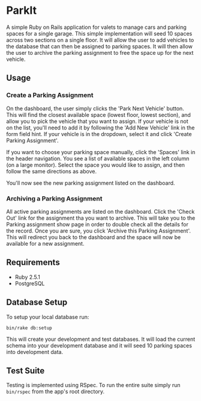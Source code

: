 # ParkIt

A simple Ruby on Rails application for valets to manage cars and parking spaces for a single garage. 
This simple implementation will seed 10 spaces across two sections on a single floor. It will allow 
the user to add vehicles to the database that can then be assigned to parking spaces. It will then allow 
the user to archive the parking assignment to free the space up for the next vehicle.

## Usage

### Create a Parking Assignment

On the dashboard, the user simply clicks the 'Park Next Vehicle' button. This will find the closest
available space (lowest floor, lowest section), and allow you to pick the vehicle that you want to assign.
If your vehicle is not on the list, you'll need to add it by following the 'Add New Vehicle' link in the
form field hint. If your vehicle is in the dropdown, select it and click 'Create Parking Assignment'.

If you want to choose your parking space manually, click the 'Spaces' link in the header navigation.
You see a list of available spaces in the left column (on a large monitor). Select the space you would
like to assign, and then follow the same directions as above.

You'll now see the new parking assignment listed on the dashboard.

### Archiving a Parking Assignment

All active parking assignments are listed on the dashboard. Click the 'Check Out' link for the assignment
tha you want to archive. This will take you to the Parking assignment show page in order to double check
all the details for the record. Once you are sure, you click 'Archive this Parking Assignment'. This will
redirect you back to the dashboard and the space will now be available for a new assignment.

## Requirements

- Ruby 2.5.1
- PostgreSQL

## Database Setup

To setup your local database run:

`bin/rake db:setup`

This will create your development and test databases. It will load the current schema into your development database
and it will seed 10 parking spaces into development data.

## Test Suite

Testing is implemented using RSpec. To run the entire suite simply run `bin/rspec` from the app's root directory.
